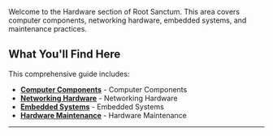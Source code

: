 
Welcome to the Hardware section of Root Sanctum. This area covers computer components, networking hardware, embedded systems, and maintenance practices.

## What You'll Find Here

This comprehensive guide includes:

- **[Computer Components](./computer-components.md)** - Computer Components
- **[Networking Hardware](./networking-hardware.md)** - Networking Hardware
- **[Embedded Systems](./embedded-systems.md)** - Embedded Systems
- **[Hardware Maintenance](./hardware-maintenance.md)** - Hardware Maintenance

---
